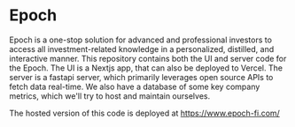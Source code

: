# Epoch

Epoch is a one-stop solution for advanced and professional investors to access all investment-related knowledge in a personalized, distilled, and interactive manner. This repository contains both the UI and server code for the Epoch. The UI is a Nextjs app, that can also be deployed to Vercel. The server is a fastapi server, which primarily leverages open source APIs to fetch data real-time. We also have a database of some key company metrics, which we'll try to host and maintain ourselves.

The hosted version of this code is deployed at https://www.epoch-fi.com/
